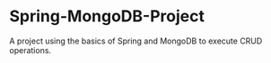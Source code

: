 # Spring-MongoDB-Project
A project using the basics of Spring and MongoDB to execute CRUD operations.
